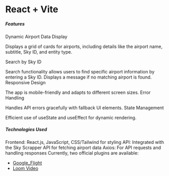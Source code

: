# React + Vite

##### Features
Dynamic Airport Data Display

Displays a grid of cards for airports, including details like the airport name, subtitle, Sky ID, and entity type.

Search by Sky ID

Search functionality allows users to find specific airport information by entering a Sky ID.
Displays a message if no matching airport is found.
Responsive Design

The app is mobile-friendly and adapts to different screen sizes.
Error Handling

Handles API errors gracefully with fallback UI elements.
State Management

Efficient use of useState and useEffect for dynamic rendering.

##### Technologies Used
Frontend: React.js, JavaScript, CSS/Tailwind for styling
API: Integrated with the Sky Scrapper API for fetching airport data
Axios: For API requests and handling responses
Currently, two official plugins are available:

- [Google_Flight](https://googleflightcolne.netlify.app/)
- [Loom Video](https://www.loom.com/share/4ce3c0210a59417c9bc662f9c93c95f6?sid=39ede7f3-c4a1-44ee-adfb-dce2590244c0)